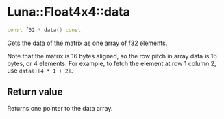 # Luna::Float4x4::data

```c++
const f32 * data() const
```

Gets the data of the matrix as one array of [f32](group___runtime_base_type_1gad34d88453d37b65a09797bad37f2f527.md) elements. 

Note that the matrix is 16 bytes aligned, so the row pitch in array data is 16 bytes, or 4 elements. For example, to fetch the element at row 1 column 2, use `data()[4 * 1 + 2]`. 

## Return value
Returns one pointer to the data array. 

